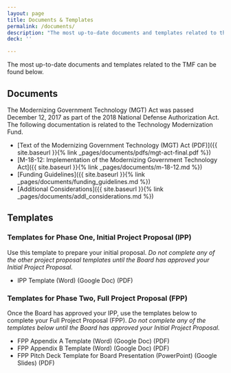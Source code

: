 ```yaml
---
layout: page
title: Documents & Templates
permalink: /documents/
description: "The most up-to-date documents and templates related to the TMF."
deck: ''

---
```


The most up-to-date documents and templates related to the TMF can be found below.

## Documents

The Modernizing Government Technology (MGT) Act was passed December 12, 2017 as part of the 2018 National Defense Authorization Act. The following documentation is related to the Technology Modernization Fund.

- [Text of the Modernizing Government Technology (MGT) Act (PDF)]({{ site.baseurl }}{% link _pages/documents/pdfs/mgt-act-final.pdf %})
- [M-18-12: Implementation of the Modernizing Government Technology Act]({{ site.baseurl }}{% link _pages/documents/m-18-12.md %})
- [Funding Guidelines]({{ site.baseurl }}{% link _pages/documents/funding_guidelines.md %})
- [Additional Considerations]({{ site.baseurl }}{% link _pages/documents/addl_considerations.md %})

## Templates

### Templates for Phase One, Initial Project Proposal (IPP)

Use this template to prepare your initial proposal. _Do not complete any of the other project proposal templates until the Board has approved your Initial Project Proposal._

- IPP Template (Word) (Google Doc) (PDF) 

### Templates for Phase Two, Full Project Proposal (FPP)

Once the Board has approved your IPP, use the templates below to complete your Full Project Proposal (FPP). _Do not complete any of the templates below until the Board has approved your Initial Project Proposal._

- FPP Appendix A Template (Word) (Google Doc) (PDF) 
- FPP Appendix B Template (Word) (Google Doc) (PDF) 
- FPP Pitch Deck Template for Board Presentation (PowerPoint) (Google Slides) (PDF)



